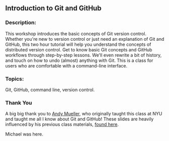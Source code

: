 ## Introduction to Git and GitHub

### Description: 
This workshop introduces the basic concepts of Git version control. Whether you're new to version control or just need an explanation of Git and GitHub, this two hour tutorial will help you understand the concepts of distributed version control. Get to know basic Git concepts and GitHub workflows through step-by-step lessons. We'll even rewrite a bit of history, and touch on how to undo (almost) anything with Git. This is a class for users who are comfortable with a command-line interface.

### Topics: 
Git, GitHub, command line, version control.

### Thank You
A big big thank you to [Andy Mueller](https://github.com/amueller), who originally taught this class at NYU and taught me all I know about Git and GitHub! These slides are heavily influenced by his previous class materials, [found here](https://github.com/amueller/git_workshop).

Michael was here.